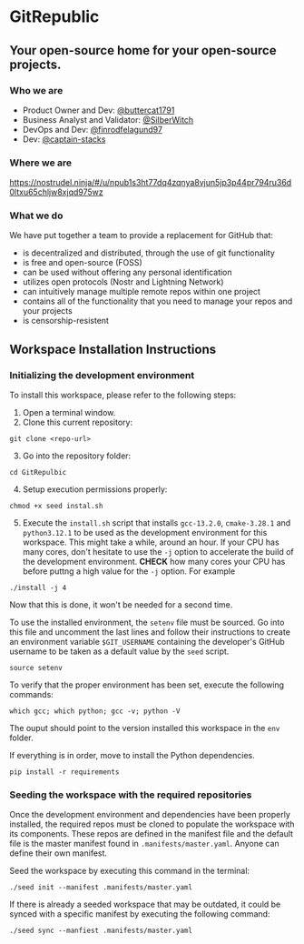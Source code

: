 # GitRepublic
## Your open-source home for your open-source projects.

### Who we are
- Product Owner and Dev: [@buttercat1791](https://github.com/buttercat1791)
- Business Analyst and Validator: [@SilberWitch](https://github.com/silberwitch)
- DevOps and Dev: [@finrodfelagund97](https://github.com/finrodfelagund97)
- Dev: [@captain-stacks](https://github.com/captain-stacks)

### Where we are
https://nostrudel.ninja/#/u/npub1s3ht77dq4zqnya8vjun5jp3p44pr794ru36d0ltxu65chljw8xjqd975wz

### What we do
We have put together a team to provide a replacement for GitHub that:
- is decentralized and distributed, through the use of git functionality
- is free and open-source (FOSS)
- can be used without offering any personal identification
- utilizes open protocols (Nostr and Lightning Network)
- can intuitively manage multiple remote repos within one project
- contains all of the functionality that you need to manage your repos and your projects
- is censorship-resistent

## Workspace Installation Instructions
### Initializing the development environment
To install this workspace, please refer to the following steps:

1. Open a terminal window.
2. Clone this current repository:
```
git clone <repo-url>
```

3. Go into the repository folder:
```
cd GitRepulbic
```

4. Setup execution permissions properly:
```
chmod +x seed instal.sh
```

5. Execute the `install.sh` script that installs `gcc-13.2.0`, `cmake-3.28.1` and `python3.12.1`
to be used as the development environment for this workspace. This might take a while, around an hour. If your CPU has many cores, don't hesitate to use the `-j` option to accelerate the build of the development environment. **CHECK** how many cores your CPU has before puttng a high value for the `-j` option. For example
```
./install -j 4
```

Now that this is done, it won't be needed for a second time.

To use the installed environment, the `setenv` file must be sourced. Go into this file and uncomment the last lines and follow their instructions to create an environment variable `$GIT_USERNAME` containing the developer's GitHub username to be taken as a default value by the `seed` script.
```
source setenv
```

To verify that the proper environment has been set, execute the following commands:
```
which gcc; which python; gcc -v; python -V
```
The ouput should point to the version installed this workspace in the `env` folder.

If everything is in order, move to install the Python dependencies.
```
pip install -r requirements
```

### Seeding the workspace with the required repositories

Once the development environment and dependencies have been properly installed, the required repos must be cloned to populate the workspace with its components. These repos are defined in the manifest file and the default file is the master manifest found in `.manifests/master.yaml`. Anyone can define their own manifest.

Seed the workspace by executing this command in the terminal:

```
./seed init --manifest .manifests/master.yaml
```

If there is already a seeded workspace that may be outdated, it could be synced  with a specific manifest by executing the following command:

```
./seed sync --manfiest .manifests/master.yaml
```